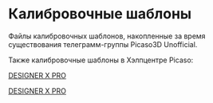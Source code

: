 # Калибровочные шаблоны

Файлы калибровочных шаблонов, накопленные за время существования телеграмм-группы Picaso3D Unofficial.


Также калибровочные шаблоны в Хэлпцентре Picaso:

[DESIGNER X PRO](https://helpcenter.picaso-3d.ru/designer-xpro/downloads#!/tab/445489983-2)

[DESIGNER X PRO](https://helpcenter.picaso-3d.ru/designer-xpro/downloads#!/tab/445489983-4)